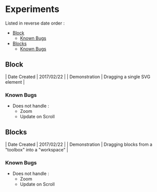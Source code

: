 # Experiments

Listed in reverse date order :

<!-- TOC depthFrom:2 -->

- [Block](#block)
    - [Known Bugs](#known-bugs)
- [Blocks](#blocks)
    - [Known Bugs](#known-bugs-1)

<!-- /TOC -->

## Block

| Date Created | 2017/02/22 |
| Demonstration | Dragging a single SVG element | 


### Known Bugs

- Does not handle :
    - Zoom
    - Update on Scroll

## Blocks

| Date Created | 2017/02/22 |
| Demonstration | Dragging blocks from a "toolbox" into a "workspace" | 


### Known Bugs

- Does not handle :
    - Zoom
    - Update on Scroll


